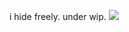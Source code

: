 i  hide  freely.  under  wip.  ![](https://bluemoji.io/cdn-proxy/646218c67da47160c64a84d5/66b3e9e11f8df07b5f1f9fc1_54.png)
